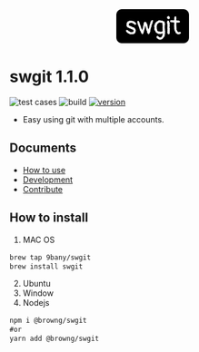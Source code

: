 
<p align="center" style="margin-top: 35px !important; margin-bottom: 25px !important;">
  <img height="60" src="./assets/doc_images/logo.png" />
</p>

# swgit 1.1.0
![test cases](https://github.com/9bany/git-switch/actions/workflows/dev-test.yml/badge.svg)
![build ](https://github.com/9bany/git-switch/actions/workflows/build.yml/badge.svg)
[![version](https://img.shields.io/badge/version-1.1.0-yellow.svg)](https://semver.org)

- Easy using git with multiple accounts.
## Documents
- [How to use](./docs/how-to-use.md)
- [Development](./docs/development.md)
- [Contribute](./CONTRIBUTING.md)

## How to install 
1. MAC OS
```
brew tap 9bany/swgit
brew install swgit
```
2. Ubuntu
3. Window
4. Nodejs 
```
npm i @browng/swgit
#or
yarn add @browng/swgit
```

